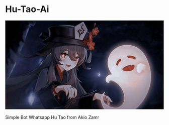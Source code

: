# Hu-Tao-Ai
<p align="center">
  <img src="thumbnail.jpg">
</p>
<p>Simple Bot Whatsapp Hu Tao from Akio Zamr </p>
